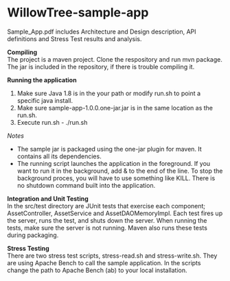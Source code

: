 # WillowTree-sample-app

Sample_App.pdf includes Architecture and Design description, API definitions and Stress
Test results and analysis.

**Compiling**  
The project is a maven project.  Clone the respository and run mvn package.  The jar is included in the repository, if there is trouble compiling it.

**Running the application**   
1. Make sure Java 1.8 is in the your path or modify run.sh to point a specific java install.  
2. Make sure sample-app-1.0.0.one-jar.jar is in the same location as the run.sh.  
3. Execute run.sh - ./run.sh  

*Notes*
* The sample jar is packaged using the one-jar plugin for maven.  It contains all its dependencies.
* The running script launches the application in the foreground.  If you want to run it in the background, add & to the end of the line.
To stop the background proces, you will have to use something like KILL.  There is no shutdown command built into the application.

**Integration and Unit Testing**  
In the src/test directory are JUnit tests that exercise each component; AssetController, AssetService and AssetDAOMemoryImpl.  Each test fires up the server, runs the test, and shuts down the server.  When running the tests, make sure the server is not running. Maven also runs these tests during packaging.

**Stress Testing**  
There are two stress test scripts, stress-read.sh and stress-write.sh.  They are using Apache Bench to call the sample application.  In the scripts change the path to Apache Bench (ab) to your local installation.
